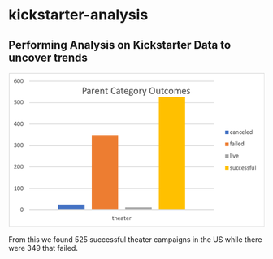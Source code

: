 # kickstarter-analysis
## Performing Analysis on Kickstarter Data to uncover trends

![](images/theatre%20outcomes.png)

From this we found 525 successful theater campaigns in the US while there were 349 that failed.
